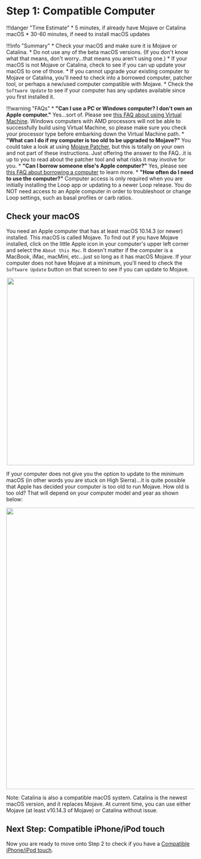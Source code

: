 # Step 1: Compatible Computer

!!!danger "Time Estimate"
    * 5 minutes, if already have Mojave or Catalina macOS
    * 30-60 minutes, if need to install macOS updates

!!!info "Summary"
    * Check your macOS and make sure it is Mojave or Catalina.
    * Do not use any of the beta macOS versions. (If you don't know what that means, don't worry...that means you aren't using one.)
    * If your macOS is not Mojave or Catalina, check to see if you can up update your macOS to one of those.
    * If you cannot upgrade your existing computer to Mojave or Catalina, you'll need to check into a borrowed computer, patcher tool, or perhaps a new/used computer compatible with Mojave.
    * Check the `Software Update` to see if your computer has any updates available since you first installed it.

!!!warning "FAQs"
    * **"Can I use a PC or Windows computer? I don't own an Apple computer."** Yes...sort of. Please see [this FAQ about using Virtual Machine](https://loopkit.github.io/loopdocs/faqs/FAQs/#can-i-use-a-pc-or-windows-computer-to-build). Windows computers with AMD processors will not be able to successfully build using Virtual Machine, so please make sure you check your processor type before embarking down the Virtual Machine path.
    * **"What can I do if my computer is too old to be upgraded to Mojave?"** You could take a look at using [Mojave Patcher](http://dosdude1.com/mojave/), but this is totally on your own and not part of these instructions. Just offering the answer to the FAQ...it is up to you to read about the patcher tool and what risks it may involve for you.
    * **"Can I borrow someone else's Apple computer?"** Yes, please see [this FAQ about borrowing a computer](https://loopkit.github.io/loopdocs/faqs/FAQs/#do-i-need-to-own-my-own-apple-computer) to learn more.
    * **"How often do I need to use the computer?"** Computer access is only required when you are initially installing the Loop app or updating to a newer Loop release. You do NOT need access to an Apple computer in order to troubleshoot or change Loop settings, such as basal profiles or carb ratios.

## Check your macOS
You need an Apple computer that has at least macOS 10.14.3 (or newer) installed. This macOS is called Mojave. To find out if you have Mojave installed, click on the little Apple icon in your computer's upper left corner and select the `About this Mac`. It doesn't matter if the computer is a MacBook, iMac, macMini, etc...just so long as it has macOS Mojave. If your computer does not have Mojave at a minimum, you'll need to check the `Software Update` button on that screen to see if you can update to Mojave.

<p align="center">
<img src="https://loopkit.github.io/loopdocs/build/img/macosx.png" width="500">
</p>

If your computer does not give you the option to update to the minimum macOS (in other words you are stuck on High Sierra)...it is quite possible that Apple has decided your computer is too old to run Mojave. How old is too old? That will depend on your computer model and year as shown below:

<p align="center">
<img src="https://loopkit.github.io/loopdocs/build/img/mojave-minimum.png" width="750">
</p>

Note: Catalina is also a compatible macOS system. Catalina is the newest macOS version, and it replaces Mojave. At current time, you can use either Mojave (at least v10.14.3 of Mojave) or Catalina without issue.

## Next Step: Compatible iPhone/iPod touch

Now you are ready to move onto Step 2 to check if you have a [Compatible iPhone/iPod touch](https://loopkit.github.io/loopdocs/build/step2/).
